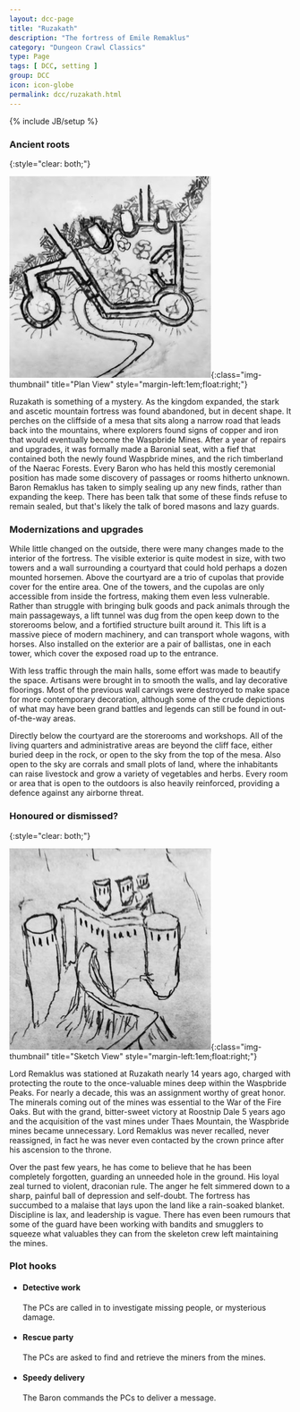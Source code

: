 ```yaml
---
layout: dcc-page
title: "Ruzakath"
description: "The fortress of Emile Remaklus"
category: "Dungeon Crawl Classics"
type: Page
tags: [ DCC, setting ]
group: DCC
icon: icon-globe
permalink: dcc/ruzakath.html
---
```

{% include JB/setup %}

### Ancient roots
{:style="clear: both;"}

![Plan View][plan]{:class="img-thumbnail" title="Plan View" style="margin-left:1em;float:right;"}

Ruzakath is something of a mystery. As the kingdom expanded, the stark and ascetic mountain fortress was found abandoned, but in decent shape. 
It perches on the cliffside of a mesa that sits along a narrow road that leads back into the mountains, where explorers found signs of copper and iron that would eventually become the Waspbride Mines.
After a year of repairs and upgrades, it was formally made a Baronial seat, with a fief that contained both the newly found Waspbride mines, and the rich timberland of the Naerac Forests.
Every Baron who has held this mostly ceremonial position has made some discovery of passages or rooms hitherto unknown. Baron Remaklus has taken to simply sealing up any new finds, rather than expanding the keep.
There has been talk that some of these finds refuse to remain sealed, but that's likely the talk of bored masons and lazy guards.

### Modernizations and upgrades

While little changed on the outside, there were many changes made to the interior of the fortress.
The visible exterior is quite modest in size, with two towers and a wall surrounding a courtyard that could hold perhaps a dozen mounted horsemen. 
Above the courtyard are a trio of cupolas that provide cover for the entire area. One of the towers, and the cupolas are only accessible from inside the fortress, making them even less vulnerable.
Rather than struggle with bringing bulk goods and pack animals through the main passageways, a lift tunnel was dug from the open keep down to the storerooms below, and a fortified structure built around it. 
This lift is a massive piece of modern machinery, and can transport whole wagons, with horses.
Also installed on the exterior are a pair of ballistas, one in each tower, which cover the exposed road up to the entrance. 

With less traffic through the main halls, some effort was made to beautify the space. Artisans were brought in to smooth the walls, and lay decorative floorings. 
Most of the previous wall carvings were destroyed to make space for more contemporary decoration, although some of the crude depictions of what may have been grand battles and legends can still be found in out-of-the-way areas.

Directly below the courtyard are the storerooms and workshops. All of the living quarters and administrative areas are beyond the cliff face, either buried deep in the rock, or open to the sky from the top of the mesa. 
Also open to the sky are corrals and small plots of land, where the inhabitants can raise livestock and grow a variety of vegetables and herbs. Every room or area that is open to the outdoors is also heavily reinforced, providing a defence against any airborne threat.

### Honoured or dismissed?
{:style="clear: both;"}

![Sketch View][sketch]{:class="img-thumbnail" title="Sketch View" style="margin-left:1em;float:right;"}

Lord Remaklus was stationed at Ruzakath nearly 14 years ago, charged with protecting the route to the once-valuable mines deep within the Waspbride Peaks.
For nearly a decade, this was an assignment worthy of great honor. The minerals coming out of the mines was essential to the War of the Fire Oaks. 
But with the grand, bitter-sweet victory at Roostnip Dale 5 years ago and the acquisition of the vast mines under Thaes Mountain, the Waspbride mines became unnecessary. 
Lord Remaklus was never recalled, never reassigned, in fact he was never even contacted by the crown prince after his ascension to the throne.

Over the past few years, he has come to believe that he has been completely forgotten, guarding an unneeded hole in the ground. His loyal zeal turned to violent, draconian rule. 
The anger he felt simmered down to a sharp, painful ball of depression and self-doubt.
The fortress has succumbed to a malaise that lays upon the land like a rain-soaked blanket. Discipline is lax, and leadership is vague. 
There has even been rumours that some of the guard have been working with bandits and smugglers to squeeze what valuables they can from the skeleton crew left maintaining the mines.

### Plot hooks

+ #### Detective work
  The PCs are called in to investigate missing people, or mysterious damage.
+ #### Rescue party
  The PCs are asked to find and retrieve the miners from the mines.
+ #### Speedy delivery
  The Baron commands the PCs to deliver a message.

[plan]: /assets/img/plan.jpg
[sketch]: /assets/img/sketch.jpg